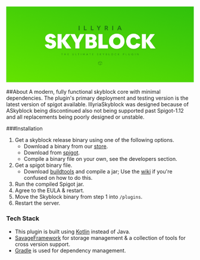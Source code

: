 ![Logo](./SkyblockHeader.png)


##About
A modern, fully functional skyblock core with minimal dependencies. 
The plugin's primary deployment and testing version is the latest version of spigot available. IllyriaSkyblock was designed because of ASkyblock being discontinued also not being supported past Spigot-1.12 and all replacements being poorly designed or unstable.


###Installation

1. Get a skyblock release binary using one of the following options.
   * Download a binary from our [store](https://store.illyria.io).
   * Download from [spigot](https://www.spigotmc.org/resources/authors/prosavage.203132/).
   * Compile a binary file on your own, see the developers section.
2. Get a spigot binary file.
    * Download [buildtools](https://hub.spigotmc.org/jenkins/job/BuildTools/lastSuccessfulBuild/artifact/target/BuildTools.jar) and compile  a jar; Use the [wiki](https://www.spigotmc.org/wiki/buildtools/) if you're confused on how to do this.
3. Run the compiled Spigot jar.
4. Agree to the EULA & restart.
5. Move the Skyblock binary from step 1 into `/plugins`.
6. Restart the server.

### Tech Stack
* This plugin is built using [Kotlin](https://kotlinlang.org/) instead of Java.
* [SavageFramework](https://github.com/illyria-io/SavageFramework) for storage management & a collection of tools for cross version support.
* [Gradle](https://gradle.org/) is used for dependency management.

### 